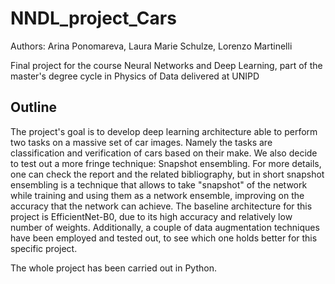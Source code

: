 # NNDL_project_Cars
Authors: Arina Ponomareva, Laura Marie Schulze, Lorenzo Martinelli

Final project for the course Neural Networks and Deep Learning, part of the master's degree cycle in Physics of Data delivered at UNIPD

## Outline
The project's goal is to develop deep learning architecture able to perform two tasks on a massive set of car images. Namely the tasks are classification and verification of cars based on their make. We also decide to test out a more fringe technique: Snapshot ensembling. For more details, one can check the report and the related bibliography, but in short snapshot ensembling is a technique that allows to take "snapshot" of the network while training and using them as a network ensemble, improving on the accuracy that the network can achieve. The baseline architecture for this project is EfficientNet-B0, due to its high accuracy and relatively low number of weights. Additionally, a couple of data augmentation techniques have been employed and tested out, to see which one holds better for this specific project.

The whole project has been carried out in Python.
